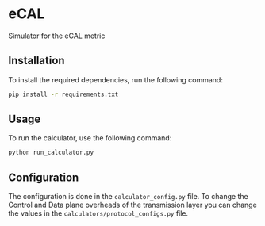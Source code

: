 # eCAL
Simulator for the eCAL metric


## Installation
To install the required dependencies, run the following command:
```bash
pip install -r requirements.txt
```

## Usage
To run the calculator, use the following command:
```bash
python run_calculator.py
```
## Configuration
The configuration is done in the `calculator_config.py` file.
To change the Control and Data plane overheads of the transmission layer you can change the values  in the `calculators/protocol_configs.py` file.


